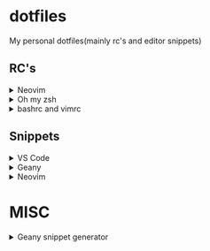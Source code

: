 # dotfiles
My personal dotfiles(mainly rc's and editor snippets)

## RC's

<details>
  <summary>Neovim</summary>
  <a href='https://github.com/sainad2222/dotfiles/blob/master/.nvimrc'>nvimrc</a>
</details>

<details>
  <summary>Oh my zsh</summary>
  <a href='https://github.com/sainad2222/dotfiles/blob/master/.zshrc'>zshrc</a>
</details>

<details>
  <summary>bashrc and vimrc</summary>
  <i>Depreciated</i>
</details>

## Snippets

<details>
  <summary>VS Code</summary>
  <a href='https://github.com/sainad2222/dotfiles/blob/master/vscode.snippets'>vscode.snippets</a>
</details>

<details>
  <summary>Geany</summary>
  <a href='https://github.com/sainad2222/dotfiles/blob/master/geany.snippets'>geany.snippets</a>
</details>

<details>
  <summary>Neovim</summary>
  <a href='https://github.com/sainad2222/dotfiles/blob/master/nvim.snippets'>nvim.snippets</a>
</details>

# MISC

<details>
  <summary>Geany snippet generator</summary>
  <a href='https://github.com/sainad2222/dotfiles/blob/master/MISC/geany_snip_gen.py'>geany_snip_gen.py</a>
</details>
